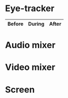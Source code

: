 # Eye-tracker
|   Before   |   During   |   After   |
| ---------- | ---------- | --------- |

# Audio mixer
# Video mixer
# Screen
